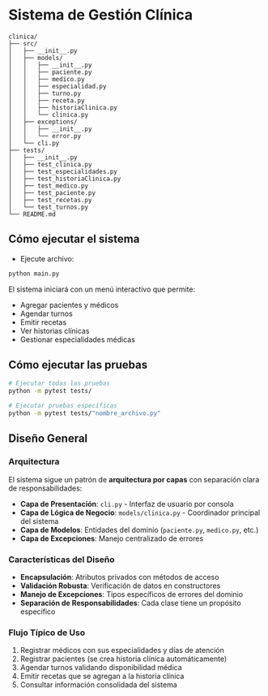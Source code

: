 # Sistema de Gestión Clínica

```
clinica/
├── src/
│   ├── __init__.py
│   ├── models/
│   │   ├── __init__.py
│   │   ├── paciente.py
│   │   ├── medico.py
│   │   ├── especialidad.py
│   │   ├── turno.py
│   │   ├── receta.py
│   │   ├── historiaClinica.py
│   │   └── clinica.py
│   ├── exceptions/
│   │   ├── __init__.py
│   │   └── error.py
│   └── cli.py
├── tests/
│   ├── __init__.py
│   ├── test_clinica.py
│   ├── test_especialidades.py
│   ├── test_historiaClinica.py
│   ├── test_medico.py
│   ├── test_paciente.py
│   ├── test_recetas.py
│   └── test_turnos.py
└── README.md
```

## Cómo ejecutar el sistema

- Ejecute archivo:

```bash
python main.py
```

El sistema iniciará con un menú interactivo que permite:
- Agregar pacientes y médicos
- Agendar turnos
- Emitir recetas
- Ver historias clínicas
- Gestionar especialidades médicas

## Cómo ejecutar las pruebas

```bash
# Ejecutar todas las pruebas
python -m pytest tests/

# Ejecutar pruebas específicas
python -m pytest tests/"nombre_archivo.py"
```

## Diseño General

### Arquitectura
El sistema sigue un patrón de **arquitectura por capas** con separación clara de responsabilidades:

- **Capa de Presentación**: `cli.py` - Interfaz de usuario por consola
- **Capa de Lógica de Negocio**: `models/clinica.py` - Coordinador principal del sistema
- **Capa de Modelos**: Entidades del dominio (`paciente.py`, `medico.py`, etc.)
- **Capa de Excepciones**: Manejo centralizado de errores

### Características del Diseño

- **Encapsulación**: Atributos privados con métodos de acceso
- **Validación Robusta**: Verificación de datos en constructores
- **Manejo de Excepciones**: Tipos específicos de errores del dominio
- **Separación de Responsabilidades**: Cada clase tiene un propósito específico

### Flujo Típico de Uso

1. Registrar médicos con sus especialidades y días de atención
2. Registrar pacientes (se crea historia clínica automáticamente)
3. Agendar turnos validando disponibilidad médica
4. Emitir recetas que se agregan a la historia clínica
5. Consultar información consolidada del sistema